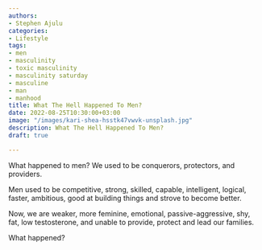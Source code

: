```yaml
---
authors:
- Stephen Ajulu
categories:
- Lifestyle
tags:
- men
- masculinity
- toxic masculinity
- masculinity saturday
- masculine
- man
- manhood
title: What The Hell Happened To Men?
date: 2022-08-25T10:30:00+03:00
image: "/images/kari-shea-hsstk47vwvk-unsplash.jpg"
description: What The Hell Happened To Men?
draft: true

---
```

What happened to men? We used to be conquerors, protectors, and providers. 

Men used to be competitive, strong, skilled, capable, intelligent, logical, faster, ambitious, good at building things and strove to become better.

Now, we are weaker, more feminine, emotional, passive-aggressive, shy, fat, low testosterone, and unable to provide, protect and lead our families.

What happened?
